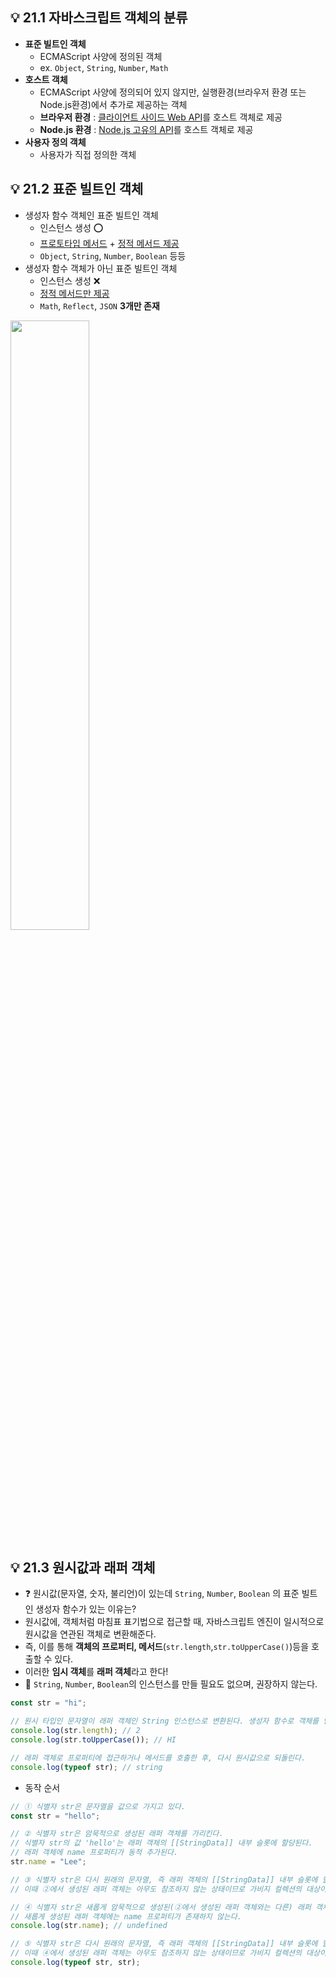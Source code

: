 ## 💡 21.1 자바스크립트 객체의 분류

- **표준 빌트인 객체**
  - ECMAScript 사양에 정의된 객체
  - ex. `Object`, `String`, `Number`, `Math`
- **호스트 객체**
  - ECMAScript 사양에 정의되어 있지 않지만, 실행환경(브라우저 환경 또는 Node.js환경)에서 추가로 제공하는 객체
  - **브라우저 환경** : [클라이언트 사이드 Web API](https://developer.mozilla.org/ko/docs/Web/API)를 호스트 객체로 제공
  - **Node.js 환경** : [Node.js 고유의 API](https://nodejs.org/api/)를 호스트 객체로 제공
- **사용자 정의 객체**
  - 사용자가 직접 정의한 객체

## 💡 21.2 표준 빌트인 객체

- 생성자 함수 객체인 표준 빌트인 객체
  - 인스턴스 생성 ⭕️
  - <U>프로토타입 메서드</U> + <U>정적 메서드 제공</U>
  - `Object`, `String`, `Number`, `Boolean` 등등
- 생성자 함수 객체가 아닌 표준 빌트인 객체
  - 인스턴스 생성 ❌
  - <U>정적 메서드만 제공</U>
  - `Math`, `Reflect`, `JSON` **3개만 존재**

<img src="https://velog.velcdn.com/images/pipi/post/ff37fff7-6596-4e38-9bab-d5df7cb0a194/image.png" width="50%"/>

## 💡 21.3 원시값과 래퍼 객체

- ❓ 원시값(문자열, 숫자, 불리언)이 있는데 `String`, `Number`, `Boolean` 의 표준 빌트인 생성자 함수가 있는 이유는?
- 원시값에, 객체처럼 마침표 표기법으로 접근할 때, 자바스크립트 엔진이 일시적으로 원시값을 연관된 객체로 변환해준다.
- 즉, 이를 통해 **객체의 프로퍼티, 메서드**(`str.length`,`str.toUpperCase()`)등을 호출할 수 있다.
- 이러한 **임시 객체**를 **래퍼 객체**라고 한다!
- 🚨 `String`, `Number`, `Boolean`의 인스턴스를 만들 필요도 없으며, 권장하지 않는다.

```js
const str = "hi";

// 원시 타입인 문자열이 래퍼 객체인 String 인스턴스로 변환된다. 생성자 함수로 객체를 안 만들었는데도!
console.log(str.length); // 2
console.log(str.toUpperCase()); // HI

// 래퍼 객체로 프로퍼티에 접근하거나 메서드를 호출한 후, 다시 원시값으로 되돌린다.
console.log(typeof str); // string
```

- 동작 순서

```js
// ① 식별자 str은 문자열을 값으로 가지고 있다.
const str = "hello";

// ② 식별자 str은 암묵적으로 생성된 래퍼 객체를 가리킨다.
// 식별자 str의 값 'hello'는 래퍼 객체의 [[StringData]] 내부 슬롯에 할당된다.
// 래퍼 객체에 name 프로퍼티가 동적 추가된다.
str.name = "Lee";

// ③ 식별자 str은 다시 원래의 문자열, 즉 래퍼 객체의 [[StringData]] 내부 슬롯에 할당된 원시값을 갖는다.
// 이때 ②에서 생성된 래퍼 객체는 아무도 참조하지 않는 상태이므로 가비지 컬렉션의 대상이 된다.

// ④ 식별자 str은 새롭게 암묵적으로 생성된(②에서 생성된 래퍼 객체와는 다른) 래퍼 객체를 가리킨다.
// 새롭게 생성된 래퍼 객체에는 name 프로퍼티가 존재하지 않는다.
console.log(str.name); // undefined

// ⑤ 식별자 str은 다시 원래의 문자열, 즉 래퍼 객체의 [[StringData]] 내부 슬롯에 할당된 원시값을 갖는다.
// 이때 ④에서 생성된 래퍼 객체는 아무도 참조하지 않는 상태이므로 가비지 컬렉션의 대상이 된다.
console.log(typeof str, str);
```
